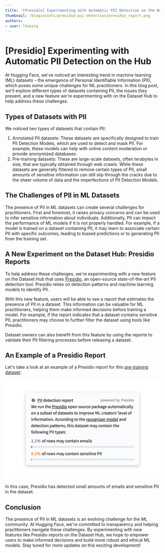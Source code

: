 ```yaml
---
title: "[Presidio] Experimenting with Automatic PII Detection on the Hub" 
thumbnail: /blog/assets/presidio-pii-detection/presidio_report.png
authors:
- user: lhoestq
---
```


# [Presidio] Experimenting with Automatic PII Detection on the Hub

At Hugging Face, we've noticed an interesting trend in machine learning (ML) datasets – the emergence of Personal Identifiable Information (PII), which poses some unique challenges for ML practitioners.
In this blog post, we'll explore different types of datasets containing PII, the issues they present, and a new feature we're experimenting with on the Dataset Hub to help address these challenges.

## Types of Datasets with PII

We noticed two types of datasets that contain PII:

1. Annotated PII datasets: These datasets are specifically designed to train PII Detection Models, which are used to detect and mask PII. For example, these models can help with online content moderation or provide anonymized databases.
2. Pre-training datasets: These are large-scale datasets, often terabytes in size, that are typically obtained through web crawls. While these datasets are generally filtered to remove certain types of PII, small amounts of sensitive information can still slip through the cracks due to the sheer volume of data and the imperfections of PII Detection Models.

## The Challenges of PII in ML Datasets

The presence of PII in ML datasets can create several challenges for practitioners. 
First and foremost, it raises privacy concerns and can be used to infer sensitive information about individuals.
Additionally, PII can impact the performance of ML models if it is not properly handled.
For example, if a model is trained on a dataset containing PII, it may learn to associate certain PII with specific outcomes, leading to biased predictions or to generating PII from the training set.

## A New Experiment on the Dataset Hub: Presidio Reports

To help address these challenges, we're experimenting with a new feature on the Dataset Hub that uses [Presidio](https://github.com/microsoft/presidio), an open-source state-of-the-art PII detection tool.
Presidio relies on detection patterns and machine learning models to identify PII.

With this new feature, users will be able to see a report that estimates the presence of PII in a dataset.
This information can be valuable for ML practitioners, helping them make informed decisions before training a model.
For example, if the report indicates that a dataset contains sensitive PII, practitioners may choose to further filter the dataset using tools like Presidio.

Dataset owners can also benefit from this feature by using the reports to validate their PII filtering processes before releasing a dataset.

## An Example of a Presidio Report

Let's take a look at an example of a Presidio report for this [pre-training dataset](https://huggingface.co/datasets/allenai/c4):

![Presidio report](assets/presidio-pii-detection/presidio_report.png)

In this case, Presidio has detected small amounts of emails and sensitive PII in the dataset.

## Conclusion

The presence of PII in ML datasets is an evolving challenge for the ML community. At Hugging Face, we're committed to transparency and helping practitioners navigate these challenges. By experimenting with new features like Presidio reports on the Dataset Hub, we hope to empower users to make informed decisions and build more robust and ethical ML models. Stay tuned for more updates on this exciting development!
